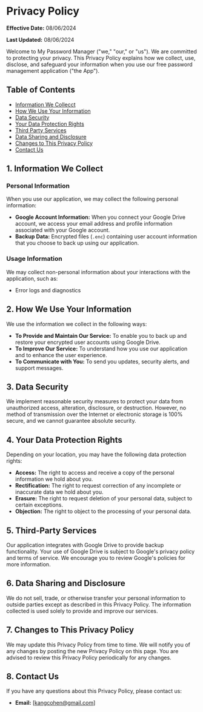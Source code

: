 # Privacy Policy

**Effective Date:** 08/06/2024

**Last Updated:** 08/06/2024

Welcome to My Password Manager ("we," "our," or "us"). We are committed to protecting your privacy. This Privacy Policy explains how we collect, use, disclose, and safeguard your information when you use our free password management application ("the App").

## Table of Contents

- [Information We Collecct](#information-we-collect)
- [How We Use Your Information](#how-we-use-your-information)
- [Data Security](#data-security)
- [Your Data Protection Rights](#your-data-protection-rights)
- [Third Party Services](#third-party-services)
- [Data Sharing and Disclosure](#6-data-sharing-and-disclosure)
- [Changes to This Privacy Policy](#7-changes-to-this-privacy-policy)
- [Contact Us](#8-contact-us)

## 1. Information We Collect

### Personal Information

When you use our application, we may collect the following personal information:
- **Google Account Information:** When you connect your Google Drive account, we access your email address and profile information associated with your Google account.
- **Backup Data:** Encrypted files (`.enc`) containing user account information that you choose to back up using our application.

### Usage Information

We may collect non-personal information about your interactions with the application, such as:
- Error logs and diagnostics

## 2. How We Use Your Information

We use the information we collect in the following ways:
- **To Provide and Maintain Our Service:** To enable you to back up and restore your encrypted user accounts using Google Drive.
- **To Improve Our Service:** To understand how you use our application and to enhance the user experience.
- **To Communicate with You:** To send you updates, security alerts, and support messages.

## 3. Data Security

We implement reasonable security measures to protect your data from unauthorized access, alteration, disclosure, or destruction. However, no method of transmission over the Internet or electronic storage is 100% secure, and we cannot guarantee absolute security.

## 4. Your Data Protection Rights

Depending on your location, you may have the following data protection rights:
- **Access:** The right to access and receive a copy of the personal information we hold about you.
- **Rectification:** The right to request correction of any incomplete or inaccurate data we hold about you.
- **Erasure:** The right to request deletion of your personal data, subject to certain exceptions.
- **Objection:** The right to object to the processing of your personal data.

## 5. Third-Party Services

Our application integrates with Google Drive to provide backup functionality. Your use of Google Drive is subject to Google's privacy policy and terms of service. We encourage you to review Google's policies for more information.

## 6. Data Sharing and Disclosure

We do not sell, trade, or otherwise transfer your personal information to outside parties except as described in this Privacy Policy. The information collected is used solely to provide and improve our services.

## 7. Changes to This Privacy Policy

We may update this Privacy Policy from time to time. We will notify you of any changes by posting the new Privacy Policy on this page. You are advised to review this Privacy Policy periodically for any changes.

## 8. Contact Us

If you have any questions about this Privacy Policy, please contact us:
- **Email:** [kangcohen@gmail.com]